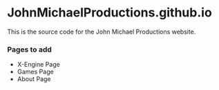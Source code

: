 # JohnMichaelProductions.github.io

This is the source code for the John Michael Productions website.

### Pages to add
- X-Engine Page
- Games Page
- About Page
